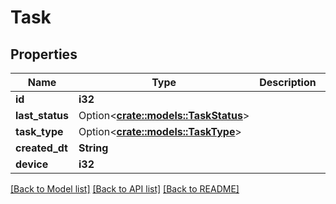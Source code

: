# Task

## Properties

Name | Type | Description | Notes
------------ | ------------- | ------------- | -------------
**id** | **i32** |  | [readonly]
**last_status** | Option<[**crate::models::TaskStatus**](TaskStatus.md)> |  | [readonly]
**task_type** | Option<[**crate::models::TaskType**](TaskType.md)> |  | [optional]
**created_dt** | **String** |  | [readonly]
**device** | **i32** |  | 

[[Back to Model list]](../README.md#documentation-for-models) [[Back to API list]](../README.md#documentation-for-api-endpoints) [[Back to README]](../README.md)


